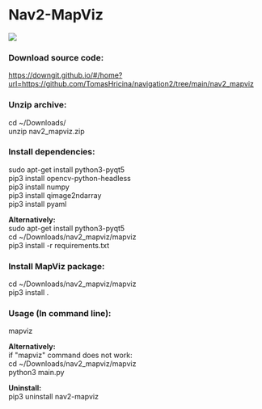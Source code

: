 # Nav2-MapViz  
![](https://github.com/TomasHricina/navigation2/blob/main/nav2_mapviz/preview_1_0_6.gif)  

  
### Download source code:  
https://downgit.github.io/#/home?url=https://github.com/TomasHricina/navigation2/tree/main/nav2_mapviz  
  
### Unzip archive:  
cd ~/Downloads/  
unzip nav2_mapviz.zip  
  
  
### Install dependencies:  
sudo apt-get install python3-pyqt5   
pip3 install opencv-python-headless  
pip3 install numpy  
pip3 install qimage2ndarray  
pip3 install pyaml  
  
**Alternatively:**  
sudo apt-get install python3-pyqt5  
cd ~/Downloads/nav2_mapviz/mapviz  
pip3 install -r requirements.txt  
  
### Install MapViz package:  
cd ~/Downloads/nav2_mapviz/mapviz  
pip3 install .  
  
### Usage (In command line):  
mapviz  
  
**Alternatively:**  
if "mapviz" command does not work:  
cd ~/Downloads/nav2_mapviz/mapviz  
python3 main.py 
    
    
  
**Uninstall:**  
pip3 uninstall nav2-mapviz
